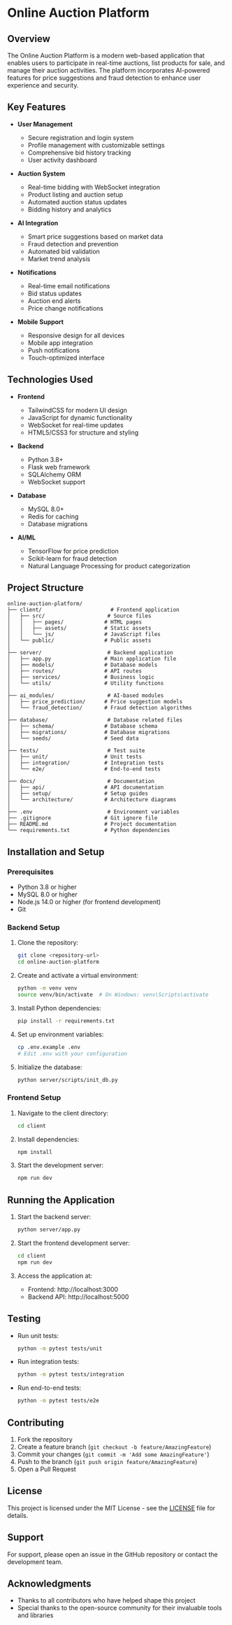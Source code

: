 # Online Auction Platform

## Overview
The Online Auction Platform is a modern web-based application that enables users to participate in real-time auctions, list products for sale, and manage their auction activities. The platform incorporates AI-powered features for price suggestions and fraud detection to enhance user experience and security.

## Key Features
- **User Management**
  - Secure registration and login system
  - Profile management with customizable settings
  - Comprehensive bid history tracking
  - User activity dashboard

- **Auction System**
  - Real-time bidding with WebSocket integration
  - Product listing and auction setup
  - Automated auction status updates
  - Bidding history and analytics

- **AI Integration**
  - Smart price suggestions based on market data
  - Fraud detection and prevention
  - Automated bid validation
  - Market trend analysis

- **Notifications**
  - Real-time email notifications
  - Bid status updates
  - Auction end alerts
  - Price change notifications

- **Mobile Support**
  - Responsive design for all devices
  - Mobile app integration
  - Push notifications
  - Touch-optimized interface

## Technologies Used
- **Frontend**
  - TailwindCSS for modern UI design
  - JavaScript for dynamic functionality
  - WebSocket for real-time updates
  - HTML5/CSS3 for structure and styling

- **Backend**
  - Python 3.8+
  - Flask web framework
  - SQLAlchemy ORM
  - WebSocket support

- **Database**
  - MySQL 8.0+
  - Redis for caching
  - Database migrations

- **AI/ML**
  - TensorFlow for price prediction
  - Scikit-learn for fraud detection
  - Natural Language Processing for product categorization

## Project Structure
```
online-auction-platform/
├── client/                      # Frontend application
│   ├── src/                    # Source files
│   │   ├── pages/             # HTML pages
│   │   ├── assets/            # Static assets
│   │   └── js/                # JavaScript files
│   └── public/                # Public assets
│
├── server/                     # Backend application
│   ├── app.py                 # Main application file
│   ├── models/                # Database models
│   ├── routes/                # API routes
│   ├── services/              # Business logic
│   └── utils/                 # Utility functions
│
├── ai_modules/                 # AI-based modules
│   ├── price_prediction/      # Price suggestion models
│   └── fraud_detection/       # Fraud detection algorithms
│
├── database/                   # Database related files
│   ├── schema/                # Database schema
│   ├── migrations/            # Database migrations
│   └── seeds/                 # Seed data
│
├── tests/                      # Test suite
│   ├── unit/                  # Unit tests
│   ├── integration/           # Integration tests
│   └── e2e/                   # End-to-end tests
│
├── docs/                       # Documentation
│   ├── api/                   # API documentation
│   ├── setup/                 # Setup guides
│   └── architecture/          # Architecture diagrams
│
├── .env                        # Environment variables
├── .gitignore                 # Git ignore file
├── README.md                  # Project documentation
└── requirements.txt           # Python dependencies
```

## Installation and Setup

### Prerequisites
- Python 3.8 or higher
- MySQL 8.0 or higher
- Node.js 14.0 or higher (for frontend development)
- Git

### Backend Setup
1. Clone the repository:
   ```bash
   git clone <repository-url>
   cd online-auction-platform
   ```

2. Create and activate a virtual environment:
   ```bash
   python -m venv venv
   source venv/bin/activate  # On Windows: venv\Scripts\activate
   ```

3. Install Python dependencies:
   ```bash
   pip install -r requirements.txt
   ```

4. Set up environment variables:
   ```bash
   cp .env.example .env
   # Edit .env with your configuration
   ```

5. Initialize the database:
   ```bash
   python server/scripts/init_db.py
   ```

### Frontend Setup
1. Navigate to the client directory:
   ```bash
   cd client
   ```

2. Install dependencies:
   ```bash
   npm install
   ```

3. Start the development server:
   ```bash
   npm run dev
   ```

## Running the Application

1. Start the backend server:
   ```bash
   python server/app.py
   ```

2. Start the frontend development server:
   ```bash
   cd client
   npm run dev
   ```

3. Access the application at:
   - Frontend: http://localhost:3000
   - Backend API: http://localhost:5000

## Testing
- Run unit tests:
  ```bash
  python -m pytest tests/unit
  ```

- Run integration tests:
  ```bash
  python -m pytest tests/integration
  ```

- Run end-to-end tests:
  ```bash
  python -m pytest tests/e2e
  ```

## Contributing
1. Fork the repository
2. Create a feature branch (`git checkout -b feature/AmazingFeature`)
3. Commit your changes (`git commit -m 'Add some AmazingFeature'`)
4. Push to the branch (`git push origin feature/AmazingFeature`)
5. Open a Pull Request

## License
This project is licensed under the MIT License - see the [LICENSE](LICENSE) file for details.

## Support
For support, please open an issue in the GitHub repository or contact the development team.

## Acknowledgments
- Thanks to all contributors who have helped shape this project
- Special thanks to the open-source community for their invaluable tools and libraries
